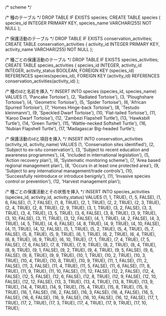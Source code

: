 /* scheme */

/* 種のテーブル */
DROP TABLE IF EXISTS species;
CREATE TABLE species (
    species_id INTEGER PRIMARY KEY,
    species_name VARCHAR(255) NOT NULL
);

/* 保護活動のテーブル */
DROP TABLE IF EXISTS conservation_activities;
CREATE TABLE conservation_activities (
    activity_id INTEGER PRIMARY KEY,
    activity_name VARCHAR(255) NOT NULL
);

/* 種ごとの保護活動のテーブル */
DROP TABLE IF EXISTS species_activities;
CREATE TABLE species_activities (
    species_id INTEGER,
    activity_id INTEGER,
    activity_status BOOLEAN,
    FOREIGN KEY (species_id) REFERENCES species(species_id),
    FOREIGN KEY (activity_id) REFERENCES conservation_activities(activity_id)
);

/* 種のidと名前を挿入 */
INSERT INTO species (species_id, species_name) VALUES
(1, 'Pancake Tortoise'),
(2, 'Radiated Tortoise'),
(3, 'Ploughshare Tortoise'),
(4, 'Geometric Tortoise'),
(5, 'Spider Tortoise'),
(6, 'African Spurred Tortoise'),
(7, 'Homes Hinge-back Tortoise'),
(8, 'Testudo kleinmanni'),
(9, 'Speckled Dwarf Tortoise'),
(10, 'Flat-tailed Tortoise'),
(11, 'Karoo Dwarf Tortoise'),
(12, 'Zambezi Flapshell Turtle'),
(13, 'Hawksbill Turtle'),
(14, 'Green Turtle'),
(15, 'Wattle-necked Softshell Turtle'),
(16, 'Nubian Flapshell Turtle'),
(17, 'Madagascar Big-headed Turtle');

/* 保護活動のidと項目を挿入 */
INSERT INTO conservation_activities (activity_id, activity_name) VALUES
(1, 'Conservation sites identified'),
(2, 'Subject to ex-situ conservation'),
(3, 'Subject to recent education and awareness programmes'),
(4, 'Included in international legislation'),
(5, 'Action recovery plan'),
(6, 'Systematic monitoring scheme'),
(7, 'Area based regional management plan'),
(8, 'Occurs in at least one protected area'),
(9, 'Subject to any international management/trade controls'),
(10, 'Successfully reintroduce or introduce benignly'),
(11, 'Invasive species control or prevention'),
(12, 'Harvest management plan');

/* 種ごとの保護活動とその状態を挿入 */
INSERT INTO species_activities (species_id, activity_id, activity_status) VALUES
(1, 1, TRUE), (1, 5, FALSE), (1, 6, FALSE), (1, 7, FALSE), (1, 8, TRUE),
(2, 1, TRUE), (2, 2, TRUE), (2, 3, TRUE), (2, 4, TRUE), (2, 8, TRUE), (2, 9, TRUE),
(3, 1, TRUE), (3, 2, FALSE), (3, 3, TRUE), (3, 4, TRUE), (3, 5, TRUE), (3, 6, FALSE), (3, 8, TRUE), (3, 9, TRUE), (3, 10, FALSE), (3, 11, TRUE), (3, 12, FALSE),
(4, 1, TRUE), (4, 2, FALSE), (4, 3, TRUE), (4, 5, TRUE), (4, 6, FALSE), (4, 8, TRUE), (4, 9, TRUE), (4, 10, FALSE), (4, 11, TRUE), (4, 12, FALSE),
(5, 1, TRUE), (5, 2, TRUE), (5, 4, TRUE), (5, 7, FALSE), (5, 8, TRUE), (5, 9, TRUE),
(6, 1, TRUE), (6, 2, TRUE), (6, 4, TRUE), (6, 8, TRUE), (6, 9, TRUE), (6, 10, TRUE),
(7, 1, TRUE), (7, 4, TRUE), (7, 5, FALSE), (7, 6, FALSE), (7, 8, TRUE), (7, 9, TRUE),
(8, 2, TRUE), (8, 4, TRUE), (8, 9, TRUE),
(9, 1, FALSE), (9, 2, TRUE), (9, 4, TRUE), (9, 5, FALSE), (9, 6, FALSE), (9, 8, TRUE), (9, 9, TRUE),
(10, 1, TRUE), (10, 2, TRUE), (10, 3, TRUE), (10, 4, TRUE), (10, 8, TRUE), (10, 9, TRUE),
(11, 1, FALSE), (11, 2, FALSE), (11, 3, FALSE), (11, 4, TRUE), (11, 5, FALSE), (11, 6, FALSE), (11, 8, TRUE), (11, 9, TRUE), (11, 10, FALSE), (11, 12, FALSE),
(12, 2, FALSE), (12, 4, FALSE), (12, 5, FALSE), (12, 6, FALSE), (12, 8, TRUE), (12, 9, FALSE), (12, 10, FALSE), (12, 12, FALSE),
(13, 3, TRUE), (13, 4, TRUE), (13, 8, TRUE), (13, 9, TRUE),
(14, 4, TRUE), (14, 9, TRUE),
(15, 4, TRUE), (15, 8, TRUE), (15, 9, TRUE),
(16, 1, FALSE), (16, 2, FALSE), (16, 3, FALSE), (16, 4, FALSE), (16, 5, FALSE), (16, 6, FALSE), (16, 9, FALSE), (16, 10, FALSE), (16, 12, FALSE),
(17, 1, TRUE), (17, 2, TRUE), (17, 3, TRUE), (17, 4, TRUE), (17, 9, TRUE), (17, 10, TRUE);
